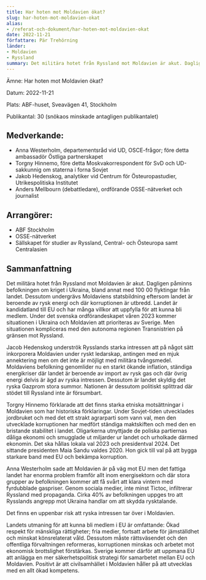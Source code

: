 ```yaml
---
title: Har hoten mot Moldavien ökat?
slug: har-hoten-mot-moldavien-okat
alias:
- /referat-och-dokument/har-hoten-mot-moldavien-okat
date: 2022-11-21
författare: Pär Trehörning
länder:
- Moldavien
- Ryssland
summary: Det militära hotet från Ryssland mot Moldavien är akut. Dagligen påminns befolkningen om kriget i Ukraina, bland annat med 100 00 flyktingar från landet.  Dessutom undergrävs Moldaviens statsbildning eftersom landet är beroende av rysk energi och där korruptionen är utbredd. Landet är kandidatland till EU och har många villkor att uppfylla för att kunna bli medlem.
---
```


Ämne: Har hoten mot Moldavien ökat?

Datum: 2022-11-21

Plats: ABF-huset, Sveavägen 41, Stockholm

Publikantal: 30 (snökaos minskade antagligen publikantalet)

## Medverkande:
- Anna Westerholm, departementsråd vid UD, OSCE-frågor; före detta ambassadör Östliga partnerskapet
- Torgny Hinnemo, före detta Moskvakorrespondent för SvD och UD-sakkunnig om staterna i forna Sovjet
- Jakob Hedenskog, analytiker vid Centrum för Östeuropastudier, Utrikespolitiska Institutet
- Anders Mellbourn (debattledare), ordförande OSSE-nätverket och journalist

## Arrangörer:
- ABF Stockholm
- OSSE-nätverket
- Sällskapet för studier av Ryssland, Central- och Östeuropa samt Centralasien

## Sammanfattning
Det militära hotet från Ryssland mot Moldavien är akut. Dagligen påminns befolkningen om kriget i Ukraina, bland annat med 100 00 flyktingar från landet.  Dessutom undergrävs Moldaviens statsbildning eftersom landet är beroende av rysk energi och där korruptionen är utbredd. Landet är kandidatland till EU och har många villkor att uppfylla för att kunna bli medlem. Under det svenska ordförandeskapet våren 2023 kommer situationen i Ukraina och Moldavien att prioriteras av Sverige. Men situationen kompliceras med den autonoma regionen Transnistrien på gränsen mot Ryssland.

Jacob Hedenskog underströk Rysslands starka intressen att på något sätt inkorporera Moldavien under ryskt ledarskap, antingen med en mjuk annektering men om det inte är möjligt med militära tvångsmedel.
Moldaviens befolkning genomlider nu en starkt ökande inflation, ständiga energikriser där landet är beroende av import av rysk gas och där övrig energi delvis är ägd av ryska intressen. Dessutom är landet skyldig det ryska Gazprom stora summor. Nationen är dessutom politiskt splittrad där stödet till Ryssland inte är försumbart.
 
Torgny Hinnemo förklarade att det finns starka etniska motsättningar i Moldavien som har historiska förklaringar. Under Sovjet-tiden utvecklades jordbruket och med det ett strakt agrarparti som vann val, men den utvecklade korruptionen har medfört ständiga maktskiften och med den en bristande stabilitet i landet. Oligarkerna utnyttjade de poliska partiernas dåliga ekonomi och smugglade ut miljarder ur landet och urholkade därmed ekonomin.
Det ska hållas lokala val 2023 och presidentval 2024. Det sittande presidenten Maia Sandu valdes 2020. Hon gick till val på att bygga starkare band med EU och bekämpa korruption.
 
Anna Westerholm sade att Moldavien är på väg mot EU men det fattiga landet har enorma problem framför allt inom energisektorn och där stora grupper av befolkningen kommer att få svårt att klara vintern med fyrdubblade gaspriser. 
Genom sociala medier, inte minst Tictoc, infiltrerar Ryssland med propaganda. Cirka 40% av befolkningen uppges tro att Rysslands angrepp mot Ukraina handlar om att skydda rysktalande.

Det finns en uppenbar risk att ryska intressen tar över i Moldavien.

Landets utmaning för att kunna bli medlem i EU är omfattande:
Ökad respekt för mänskliga rättigheter; fria medier, fortsatt arbete för jämställdhet och minskat könsrelaterat våld. Dessutom måste rättsväsendet och den offentliga förvaltningen reformeras, korruptionen minskas och arbetet mot ekonomisk brottslighet förstärkas.
Sverige kommer därför att uppmana EU att anlägga en mer säkerhetspolitisk strategi för samarbetet mellan EU och Moldavien.
Positivt är att civilsamhället i Moldavien håller på att utvecklas med en allt ökad kompetens.